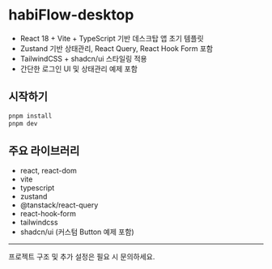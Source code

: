 
# habiFlow-desktop

- React 18 + Vite + TypeScript 기반 데스크탑 앱 초기 템플릿
- Zustand 기반 상태관리, React Query, React Hook Form 포함
- TailwindCSS + shadcn/ui 스타일링 적용
- 간단한 로그인 UI 및 상태관리 예제 포함

## 시작하기

```bash
pnpm install
pnpm dev
```

## 주요 라이브러리

- react, react-dom
- vite
- typescript
- zustand
- @tanstack/react-query
- react-hook-form
- tailwindcss
- shadcn/ui (커스텀 Button 예제 포함)

---

프로젝트 구조 및 추가 설정은 필요 시 문의하세요.
